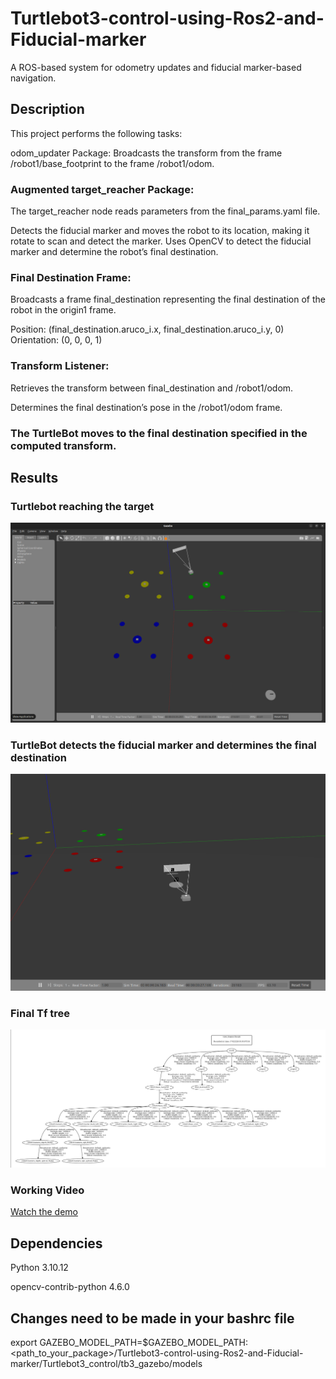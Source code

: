 # Turtlebot3-control-using-Ros2-and-Fiducial-marker

A ROS-based system for odometry updates and fiducial marker-based navigation.

## Description

This project performs the following tasks:

odom_updater Package: Broadcasts the transform from the frame /robot1/base_footprint to the frame /robot1/odom.

### Augmented target_reacher Package:

The target_reacher node reads parameters from the final_params.yaml file.
    
Detects the fiducial marker and moves the robot to its location, making it rotate to scan and detect the marker.
    Uses OpenCV to detect the fiducial marker and determine the robot’s final destination.

### Final Destination Frame:

Broadcasts a frame final_destination representing the final destination of the robot in the origin1 frame.

Position: (final_destination.aruco_i.x, final_destination.aruco_i.y, 0)
Orientation: (0, 0, 0, 1)

### Transform Listener:

Retrieves the transform between final_destination and /robot1/odom.

Determines the final destination’s pose in the /robot1/odom frame.

### The TurtleBot moves to the final destination specified in the computed transform.

## Results

### Turtlebot reaching the target

<img src="results/tb3_control.png" alt="My Image" width="800">

### TurtleBot detects the fiducial marker and determines the final destination

<img src="results/fiducial_marker.png" alt="My Image" width="800">

### Final Tf tree

<img src="results/frames.png" alt="My Image" width="800">

### Working Video

[Watch the demo](results/tb3_control.gif)


## Dependencies

Python 3.10.12

opencv-contrib-python 4.6.0

## Changes need to be made in your bashrc file

export GAZEBO_MODEL_PATH=$GAZEBO_MODEL_PATH:<path_to_your_package>/Turtlebot3-control-using-Ros2-and-Fiducial-marker/Turtlebot3_control/tb3_gazebo/models

